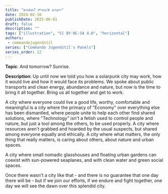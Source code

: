 ```yaml
---
title: "ጽባሕከ? ምብራቕ ጸሓይ።"
date: 2024-02-16
publishDate: 2025-06-01
draft: false
description: ""
tags: ["illustration", "CC BY-NC-SA 4.0", "horizontal"]
authors:
 - commandojugendstil
series: ["Commando Jugendstil's Panels"]
series_order: 12
---
```


**Topic**: 
And tomorrow? Sunrise.

**Description**:
Up until now we told you how a solarpunk city may work, how it would live and how it would face its problems. We spoke about public transports and clean energy, abundance and nature, but now is the time to bring it all together. Bring us all together and get to work.

A city where everyone could live a good life, worthy, comfortable and meaningful is a city where the primacy of "Economy" over everything else has been dismantled, where people unite to help each other find shared solutions, where "Technology" isn't a fetish used to control people and nature, but just a tool among the others, to be used properly. A city where resources aren't grabbed and hoarded by the usual suspects, but shared among everyone equally and ethically. A city where what matters, the only thing that really matters, is caring about others, about nature and urban spaces.

A city where small nomadic glasshouses and floating urban gardens can coexist with sun-powered seaplanes, and with clean water and green social spaces.

Once there wasn't a city like that - and there is no guarantee that one day there will be - but if we join our efforts, if we endure and fight together, one day we will see the dawn over this splendid city.